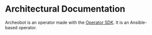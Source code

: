 # Architectural Documentation

Archeobot is an operator made with the [Operator SDK](https://sdk.operatorframework.io/docs/). It is an Ansible-based operator.
